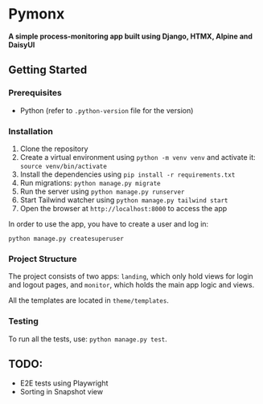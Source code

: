 # Pymonx

__A simple process-monitoring app built using Django, HTMX, Alpine and DaisyUI__

## Getting Started

### Prerequisites

- Python (refer to `.python-version` file for the version)

### Installation

1. Clone the repository
2. Create a virtual environment using `python -m venv venv` and activate it: `source venv/bin/activate`
3. Install the dependencies using `pip install -r requirements.txt`
4. Run migrations: `python manage.py migrate`
5. Run the server using `python manage.py runserver`
6. Start Tailwind watcher using `python manage.py tailwind start`
7. Open the browser at `http://localhost:8000` to access the app

In order to use the app, you have to create a user and log in:

`python manage.py createsuperuser`

### Project Structure

The project consists of two apps: `landing`, which only hold views for login and logout pages,
and `monitor`, which holds the main app logic and views.

All the templates are located in `theme/templates`.

### Testing

To run all the tests, use: `python manage.py test`.

## TODO:

- E2E tests using Playwright
- Sorting in Snapshot view
